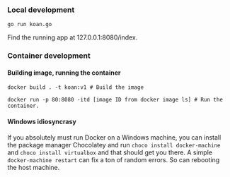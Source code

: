 ### Local development

``go run koan.go``

Find the running app at 127.0.0.1:8080/index.

### Container development

#### Building image, running the container

``docker build . -t koan:v1 # Build the image``

``docker run -p 80:8080 -itd [image ID from docker image ls] # Run the container.`` 

#### Windows idiosyncrasy

If you absolutely must run Docker on a Windows machine, you can install the package manager Chocolatey and run ``choco install docker-machine`` and ``choco install virtualbox`` and that should get you there. A simple ``docker-machine restart`` can fix a ton of random errors. So can rebooting the host machine.
